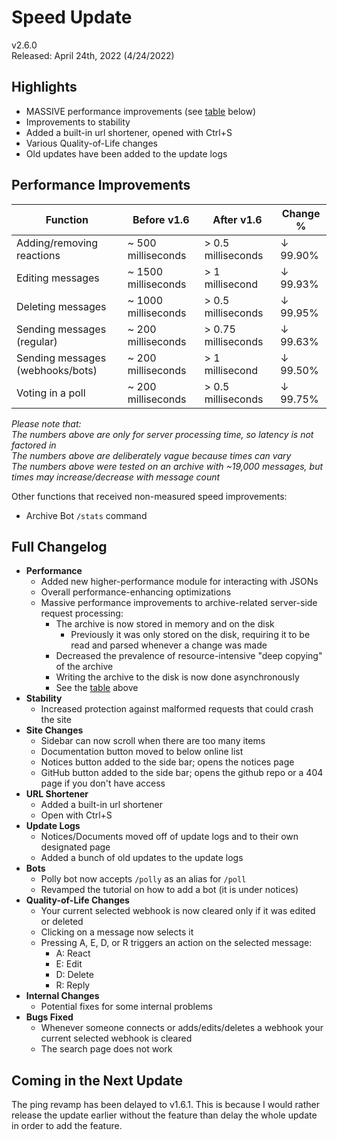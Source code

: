 # Speed Update

v2.6.0  
Released: April 24th, 2022 (4/24/2022)

## Highlights

- MASSIVE performance improvements (see [table](#performance-improvements) below)
- Improvements to stability
- Added a built-in url shortener, opened with Ctrl+S
- Various Quality-of-Life changes
- Old updates have been added to the update logs

## Performance Improvements

| Function | Before v1.6 | After v1.6 | Change % |
|-|-|-|-|
| Adding/removing reactions | ~ 500 milliseconds | > 0.5 milliseconds | ↓ 99.90% |
| Editing messages | ~ 1500 milliseconds | > 1 millisecond | ↓ 99.93% |
| Deleting messages | ~ 1000 milliseconds | > 0.5 milliseconds | ↓ 99.95% |
| Sending messages (regular) | ~ 200 milliseconds | > 0.75 milliseconds | ↓ 99.63% |
| Sending messages (webhooks/bots) | ~ 200 milliseconds | > 1 millisecond | ↓ 99.50% |
| Voting in a poll | ~ 200 milliseconds | > 0.5 milliseconds | ↓ 99.75% |

*Please note that:  
The numbers above are only for server processing time, so latency is not factored in  
The numbers above are deliberately vague because times can vary  
The numbers above were tested on an archive with ~19,000 messages, but times may increase/decrease with message count*

Other functions that received non-measured speed improvements:

- Archive Bot `/stats` command

## Full Changelog

- **Performance**
  - Added new higher-performance module for interacting with JSONs
  - Overall performance-enhancing optimizations
  - Massive performance improvements to archive-related server-side request processing:
    - The archive is now stored in memory and on the disk
      - Previously it was only stored on the disk, requiring it to be read and parsed whenever a change was made
    - Decreased the prevalence of resource-intensive "deep copying" of the archive
    - Writing the archive to the disk is now done asynchronously
    - See the [table](#performance-improvements) above
- **Stability**
  - Increased protection against malformed requests that could crash the site
- **Site Changes**
  - Sidebar can now scroll when there are too many items
  - Documentation button moved to below online list
  - Notices button added to the side bar; opens the notices page
  - GitHub button added to the side bar; opens the github repo or a 404 page if you don't have access
- **URL Shortener**
  - Added a built-in url shortener
  - Open with Ctrl+S
- **Update Logs**
  - Notices/Documents moved off of update logs and to their own designated page
  - Added a bunch of old updates to the update logs
- **Bots**
  - Polly bot now accepts `/polly` as an alias for `/poll`
  - Revamped the tutorial on how to add a bot (it is under notices)
- **Quality-of-Life Changes**
  - Your current selected webhook is now cleared only if it was edited or deleted
  - Clicking on a message now selects it
  - Pressing A, E, D, or R triggers an action on the selected message:
    - A: React
    - E: Edit
    - D: Delete
    - R: Reply
- **Internal Changes**
  - Potential fixes for some internal problems
- **Bugs Fixed**
  - Whenever someone connects or adds/edits/deletes a webhook your current selected webhook is cleared
  - The search page does not work

## Coming in the Next Update

The ping revamp has been delayed to v1.6.1. This is because I would rather release the update earlier without the feature than delay the whole update in order to add the feature.
